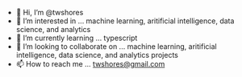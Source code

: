 - 👋 Hi, I’m @twshores
- 👀 I’m interested in ... machine learning, aritificial intelligence, data science, and analytics
- 🌱 I’m currently learning ... typescript
- 💞️ I’m looking to collaborate on ... machine learning, aritificial intelligence, data science, and analytics projects
- 📫 How to reach me ... twshores@gmail.com

<!---
twshores/twshores is a ✨ special ✨ repository because its `README.md` (this file) appears on your GitHub profile.
You can click the Preview link to take a look at your changes.
--->
